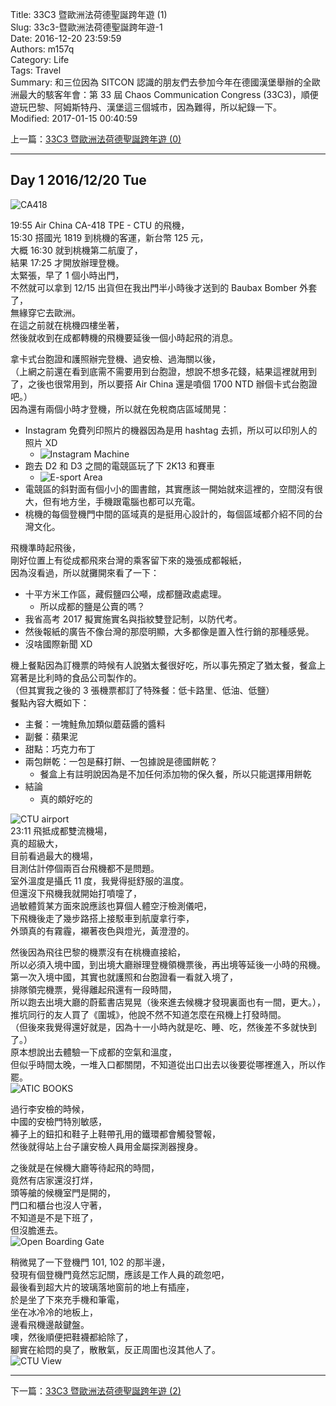 Title: 33C3 暨歐洲法荷德聖誕跨年遊 (1)  
Slug: 33c3-暨歐洲法荷德聖誕跨年遊-1  
Date: 2016-12-20 23:59:59  
Authors: m157q  
Category: Life  
Tags: Travel  
Summary: 和三位因為 SITCON 認識的朋友們去參加今年在德國漢堡舉辦的全歐洲最大的駭客年會：第 33 屆 Chaos Communication Congress (33C3)，順便遊玩巴黎、阿姆斯特丹、漢堡這三個城市，因為難得，所以紀錄一下。  
Modified: 2017-01-15 00:40:59  
  
  
上一篇：[33C3 暨歐洲法荷德聖誕跨年遊 (0)](/posts/2016/12/20/33c3-暨歐洲法荷德聖誕跨年遊-0)  
  
---  
  
## Day 1 2016/12/20 Tue  
  
![CA418](/files/33c3-暨歐洲法荷德聖誕跨年遊/ca418.jpg)  
  
19:55 Air China CA-418 TPE - CTU 的飛機，  
15:30 搭國光 1819 到桃機的客運，新台幣 125 元，  
大概 16:30 就到桃機第二航廈了，  
結果 17:25 才開放辦理登機。  
太緊張，早了 1 個小時出門，  
不然就可以拿到 12/15 出貨但在我出門半小時後才送到的 Baubax Bomber 外套了，  
無緣穿它去歐洲。  
在這之前就在桃機四樓坐著，  
然後就收到在成都轉機的飛機要延後一個小時起飛的消息。  
  
拿卡式台胞證和護照辦完登機、過安檢、過海關以後，  
（上網之前還在看到底需不需要用到台胞證，想說不想多花錢，結果這裡就用到了，之後也很常用到，所以要搭 Air China 還是噴個 1700 NTD 辦個卡式台胞證吧。）  
因為還有兩個小時才登機，所以就在免稅商店區域閒晃：  
  
+ Instagram 免費列印照片的機器因為是用 hashtag 去抓，所以可以印別人的照片 XD  
    + ![Instagram Machine](/files/33c3-暨歐洲法荷德聖誕跨年遊/instagram-machine.jpg)  
+ 跑去 D2 和 D3 之間的電競區玩了下 2K13 和賽車  
    + ![E-sport Area](/files/33c3-暨歐洲法荷德聖誕跨年遊/e-sport-area.jpg)  
+ 電競區的斜對面有個小小的圖書館，其實應該一開始就來這裡的，空間沒有很大，但有地方坐，手機跟電腦也都可以充電。  
+ 桃機的每個登機門中間的區域真的是挺用心設計的，每個區域都介紹不同的台灣文化。  
  
飛機準時起飛後，  
剛好位置上有從成都飛來台灣的乘客留下來的幾張成都報紙，  
因為沒看過，所以就攤開來看了一下：  
  
+ 十平方米工作區，藏假鹽四公噸，成都鹽政處處理。  
    + 所以成都的鹽是公賣的嗎？  
+ 我省高考 2017 擬實施實名與指紋雙登記制，以防代考。  
+ 然後報紙的廣告不像台灣的那麼明顯，大多都像是置入性行銷的那種感覺。  
+ 沒啥國際新聞 XD  
  
機上餐點因為訂機票的時候有人說猶太餐很好吃，所以事先預定了猶太餐，餐盒上寫著是比利時的食品公司製作的。  
（但其實我之後的 3 張機票都訂了特殊餐：低卡路里、低油、低鹽）  
餐點內容大概如下：  
  
+ 主餐：一塊鮭魚加類似蘑菇醬的醬料  
+ 副餐：蘋果泥  
+ 甜點：巧克力布丁  
+ 兩包餅乾：一包是蘇打餅、一包據說是德國餅乾？  
    + 餐盒上有註明說因為是不加任何添加物的保久餐，所以只能選擇用餅乾  
+ 結論  
    + 真的頗好吃的  
  
![CTU airport](/files/33c3-暨歐洲法荷德聖誕跨年遊/ctu.jpg)  
23:11 飛抵成都雙流機場，  
真的超級大，  
目前看過最大的機場，  
目測估計停個兩百台飛機都不是問題。  
室外溫度是攝氏 11 度，我覺得挺舒服的溫度。  
但還沒下飛機我就開始打噴嚏了，  
過敏體質某方面來說應該也算個人體空汙檢測儀吧，  
下飛機後走了幾步路搭上接駁車到航廈拿行李，  
外頭真的有霧霾，襯著夜色與燈光，黃澄澄的。  
  
然後因為飛往巴黎的機票沒有在桃機直接給，  
所以必須入境中國，到出境大廳辦理登機領機票後，再出境等延後一小時的飛機。  
第一次入境中國，其實也就護照和台胞證看一看就入境了，  
排隊領完機票，覺得離起飛還有一段時間，  
所以跑去出境大廳的蔚藍書店晃晃（後來進去候機才發現裏面也有一間，更大。），  
推坑同行的友人買了《圍城》，他說不然不知道怎麼在飛機上打發時間。  
（但後來我覺得還好就是，因為十一小時內就是吃、睡、吃，然後差不多就快到了。）  
原本想說出去體驗一下成都的空氣和溫度，  
但似乎時間太晚，一堆入口都關閉，不知道從出口出去以後要從哪裡進入，所以作罷。  
![ATIC BOOKS](/files/33c3-暨歐洲法荷德聖誕跨年遊/atic-books.jpg)  
  
過行李安檢的時候，  
中國的安檢門特別敏感，  
褲子上的鈕扣和鞋子上鞋帶孔用的鐵環都會觸發警報，  
然後就得站上台子讓安檢人員用金屬探測器搜身。  
  
之後就是在候機大廳等待起飛的時間，  
竟然有店家還沒打烊，  
頭等艙的候機室門是開的，  
門口和櫃台也沒人守著，  
不知道是不是下班了，  
但沒膽進去。  
![Open Boarding Gate](/files/33c3-暨歐洲法荷德聖誕跨年遊/open-boarding-gate.jpg)  
  
稍微晃了一下登機門 101, 102 的那半邊，  
發現有個登機門竟然忘記關，應該是工作人員的疏忽吧，  
最後看到超大片的玻璃落地窗前的地上有插座，  
於是坐了下來充手機和筆電，  
坐在冰冷冷的地板上，  
邊看飛機邊敲鍵盤。  
噢，然後順便把鞋襪都給除了，  
腳實在給悶的臭了，散散氣，反正周圍也沒其他人了。  
![CTU View](/files/33c3-暨歐洲法荷德聖誕跨年遊/ctu-view.jpg)  
  
---  
  
下一篇：[33C3 暨歐洲法荷德聖誕跨年遊 (2)](/posts/2016/12/21/33c3-暨歐洲法荷德聖誕跨年遊-2)  
